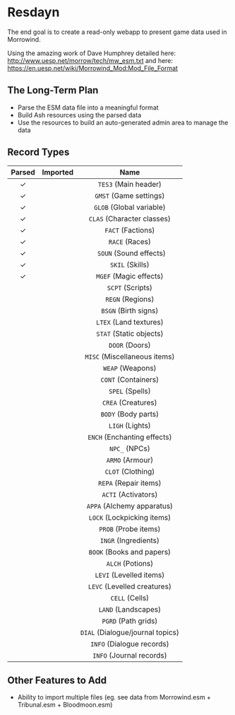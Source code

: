 # Resdayn

The end goal is to create a read-only webapp to present game data used in Morrowind.

Using the amazing work of Dave Humphrey detailed here: http://www.uesp.net/morrow/tech/mw_esm.txt and here: https://en.uesp.net/wiki/Morrowind_Mod:Mod_File_Format

## The Long-Term Plan

- Parse the ESM data file into a meaningful format
- Build Ash resources using the parsed data
- Use the resources to build an auto-generated admin area to manage the data

## Record Types

| Parsed | Imported | Name |
| :---:  | :---:    | :--: |
| ✓      |          | `TES3` (Main header) |
| ✓      |          | `GMST` (Game settings) |
| ✓      |          | `GLOB` (Global variable) |
| ✓      |          | `CLAS` (Character classes) |
| ✓      |          | `FACT` (Factions) |
| ✓      |          | `RACE` (Races) |
| ✓      |          |` SOUN` (Sound effects) |
| ✓      |          | `SKIL` (Skills) |
| ✓      |          | `MGEF` (Magic effects) |
|        |          | `SCPT` (Scripts) |
|        |          | `REGN` (Regions) |
|        |          | `BSGN` (Birth signs) |
|        |          | `LTEX` (Land textures) |
|        |          | `STAT` (Static objects) |
|        |          | `DOOR` (Doors) |
|        |          | `MISC` (Miscellaneous items) |
|        |          | `WEAP` (Weapons) |
|        |          | `CONT` (Containers) |
|        |          | `SPEL` (Spells) |
|        |          | `CREA` (Creatures) |
|        |          | `BODY` (Body parts) |
|        |          | `LIGH` (Lights) |
|        |          | `ENCH` (Enchanting effects) |
|        |          | `NPC_` (NPCs) |
|        |          | `ARMO` (Armour) |
|        |          | `CLOT` (Clothing) |
|        |          | `REPA` (Repair items) |
|        |          | `ACTI` (Activators) |
|        |          | `APPA` (Alchemy apparatus) |
|        |          | `LOCK` (Lockpicking items) |
|        |          | `PROB` (Probe items) |
|        |          | `INGR` (Ingredients) |
|        |          | `BOOK` (Books and papers) |
|        |          | `ALCH` (Potions) |
|        |          | `LEVI` (Levelled items) |
|        |          | `LEVC` (Levelled creatures) |
|        |          | `CELL` (Cells) |
|        |          | `LAND` (Landscapes) |
|        |          | `PGRD` (Path grids) |
|        |          | `DIAL` (Dialogue/journal topics) |
|        |          | `INFO` (Dialogue records) |
|        |          | `INFO` (Journal records) |

## Other Features to Add

* Ability to import multiple files (eg. see data from Morrowind.esm + Tribunal.esm + Bloodmoon.esm)
